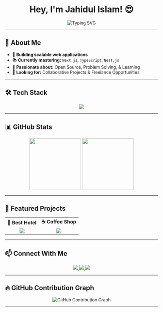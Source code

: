 <h1 align="center">Hey, I'm Jahidul Islam! 😍</h1>

<p align="center">
  <img src="https://readme-typing-svg.herokuapp.com?font=Fira+Code&weight=600&pause=1000&color=00F76F&center=true&vCenter=true&width=500&lines=Full-Stack+Developer;Next.js+%7C+React+%7C+Node.js+%7C+MongoDB;Building+Scalable+Web+Applications;Passionate+about+Learning+and+Development" alt="Typing SVG" />
</p>

---

## 🚀 About Me
- 🎯 **Building scalable web applications**
- 📚 **Currently mastering:** `Next.js`, `TypeScript`, `Nest.js`
- 🌟 **Passionate about:** Open Source, Problem Solving, & Learning  
- 🤝 **Looking for:** Collaborative Projects & Freelance Opportunities  

---

## 🛠️ Tech Stack

<p align="center">
  <img src="https://skillicons.dev/icons?i=js,ts,react,nextjs,nodejs,express,mongodb,tailwind,bootstrap,redux,git,github,vscode,vercel,figma" />
</p>

---

## 📊 GitHub Stats

<p align="center">
  <img src="https://github-readme-stats.vercel.app/api?username=jahidmbpi&show_icons=true&theme=tokyonight" height="170px" />
  <img src="https://github-readme-streak-stats.herokuapp.com/?user=jahidmbpi&theme=tokyonight" height="170px" />
</p>

---

## 🚀 Featured Projects

<table>
  <tr>
    <td align="center"><strong>🚀 Best Hotel</strong></td>
    <td align="center"><strong>☕ Coffee Shop</strong></td>
  </tr>
  <tr>
    <td align="center"><a href="https://github.com/jahidmbpi/best-hotel"><img src="https://img.shields.io/github/stars/jahidmbpi/best-hotel?style=flat-square&color=yellow" /></a></td>
    <td align="center"><a href="https://github.com/jahidmbpi/coffee-shop"><img src="https://img.shields.io/github/stars/jahidmbpi/coffee-shop?style=flat-square&color=yellow" /></a></td>
  </tr>
</table>

---

## 📫 Connect With Me

<p align="center">
  <a href="https://linkedin.com/in/jahidmbpi">
    <img src="https://img.shields.io/badge/LinkedIn-0077B5?style=for-the-badge&logo=linkedin&logoColor=white"/>
  </a>
  <a href="mailto:jahid@example.com">
    <img src="https://img.shields.io/badge/Email-D14836?style=for-the-badge&logo=gmail&logoColor=white"/>
  </a>
  <a href="https://twitter.com/jahidmbpi">
    <img src="https://img.shields.io/badge/Twitter-1DA1F2?style=for-the-badge&logo=twitter&logoColor=white"/>
  </a>
</p>

---

## 🔥 GitHub Contribution Graph

<p align="center">
  <img src="https://github-readme-activity-graph.vercel.app/graph?username=jahidmbpi&theme=tokyo-night" alt="GitHub Contribution Graph" />
</p>


---

